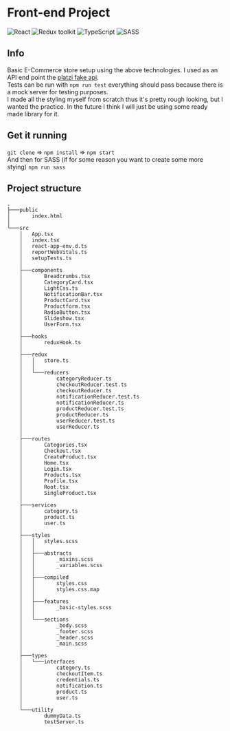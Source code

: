 # Front-end Project

![React](https://img.shields.io/badge/React-v.18-blue)
![Redux toolkit](https://img.shields.io/badge/Redux-v.1.9-purple)
![TypeScript](https://img.shields.io/badge/TypeScript-v.4.9-green)
![SASS](https://img.shields.io/badge/SASS-v.4.9-hotpink)

## Info 

Basic E-Commerce store setup using the above technologies. I used as an API end point the [platzi fake api](https://fakeapi.platzi.com/). <br/>
Tests can be run with `npm run test` everything should pass because there is a mock server for testing purposes. <br/>
I made all the styling myself from scratch thus it's pretty rough looking, but I wanted the practice. In the future I think I will just be using some ready made library for it.

## Get it running

`git clone` => `npm install` => `npm start` <br/>
And then for SASS (if for some reason you want to create some more stying) `npm run sass` <br/>

## Project structure

```
.
├───public
│       index.html
│
└───src
    │   App.tsx
    │   index.tsx
    │   react-app-env.d.ts
    │   reportWebVitals.ts
    │   setupTests.ts
    │
    ├───components
    │       Breadcrumbs.tsx
    │       CategoryCard.tsx
    │       LightCss.ts
    │       NotificationBar.tsx
    │       ProductCard.tsx
    │       Productform.tsx
    │       RadioButton.tsx
    │       Slideshow.tsx
    │       UserForm.tsx
    │
    ├───hooks
    │       reduxHook.ts
    │
    ├───redux
    │   │   store.ts
    │   │
    │   └───reducers
    │           categoryReducer.ts
    │           checkoutReducer.test.ts
    │           checkoutReducer.ts
    │           notificationReducer.test.ts
    │           notificationReducer.ts
    │           productReducer.test.ts
    │           productReducer.ts
    │           userReducer.test.ts
    │           userReducer.ts
    │
    ├───routes
    │       Categories.tsx
    │       Checkout.tsx
    │       CreateProduct.tsx
    │       Home.tsx
    │       Login.tsx
    │       Products.tsx
    │       Profile.tsx
    │       Root.tsx
    │       SingleProduct.tsx
    │
    ├───services
    │       category.ts
    │       product.ts
    │       user.ts
    │
    ├───styles
    │   │   styles.scss
    │   │
    │   ├───abstracts
    │   │       _mixins.scss
    │   │       _variables.scss
    │   │
    │   ├───compiled
    │   │       styles.css
    │   │       styles.css.map
    │   │
    │   ├───features
    │   │       _basic-styles.scss
    │   │
    │   └───sections
    │           _body.scss
    │           _footer.scss
    │           _header.scss
    │           _main.scss
    │
    ├───types
    │   └───interfaces
    │           category.ts
    │           checkoutItem.ts
    │           credentials.ts
    │           notification.ts
    │           product.ts
    │           user.ts
    │
    └───utility
            dummyData.ts
            testServer.ts
```
